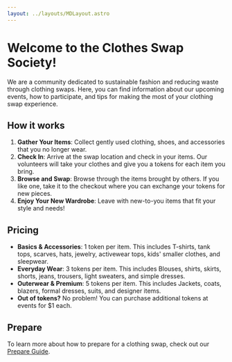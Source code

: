 ```yaml
---
layout: ../layouts/MDLayout.astro
---
```


# Welcome to the Clothes Swap Society!

We are a community dedicated to sustainable fashion and reducing waste through clothing swaps.
Here, you can find information about our upcoming events, how to participate, and tips for making the most of your clothing swap experience.

## How it works

1. **Gather Your Items**: Collect gently used clothing, shoes, and accessories that you no longer wear.
2. **Check In**: Arrive at the swap location and check in your items. Our volunteers will take your clothes and give you a tokens for each item you bring.
3. **Browse and Swap**: Browse through the items brought by others. If you like one, take it to the checkout where you can exchange your tokens for new pieces.
4. **Enjoy Your New Wardrobe**: Leave with new-to-you items that fit your style and needs!

## Pricing

- **Basics & Accessories**: 1 token per item. This includes T-shirts, tank tops, scarves, hats, jewelry, activewear tops, kids' smaller clothes, and sleepwear.
- **Everyday Wear**: 3 tokens per item. This includes Blouses, shirts, skirts, shorts, jeans, trousers, light sweaters, and simple dresses.
- **Outerwear & Premium**: 5 tokens per item. This includes Jackets, coats, blazers, formal dresses, suits, and designer items.
- **Out of tokens?** No problem! You can purchase additional tokens at events for $1 each.

## Prepare

To learn more about how to prepare for a clothing swap, check out our [Prepare Guide](/clothingswaps/prepare).

<style>
  main * {
    margin-bottom: 1rem;
  }
</style>
